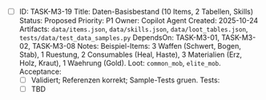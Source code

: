 - [ ] ID: TASK-M3-19
  Title: Daten-Basisbestand (10 Items, 2 Tabellen, Skills)
  Status: Proposed
  Priority: P1
  Owner: Copilot Agent
  Created: 2025-10-24
  Artifacts: `data/items.json`, `data/skills.json`, `data/loot_tables.json`, `tests/data/test_data_samples.py`
  DependsOn: TASK-M3-01, TASK-M3-02, TASK-M3-08
  Notes:
  Beispiel-Items: 3 Waffen (Schwert, Bogen, Stab), 1 Ruestung, 2 Consumables (Heal, Haste), 3 Materialien (Erz, Holz, Kraut), 1 Waehrung (Gold). Loot: `common_mob`, `elite_mob`.
  Acceptance:
  - [ ] Validiert; Referenzen korrekt; Sample-Tests gruen.
  Tests:
  - [ ] TBD
